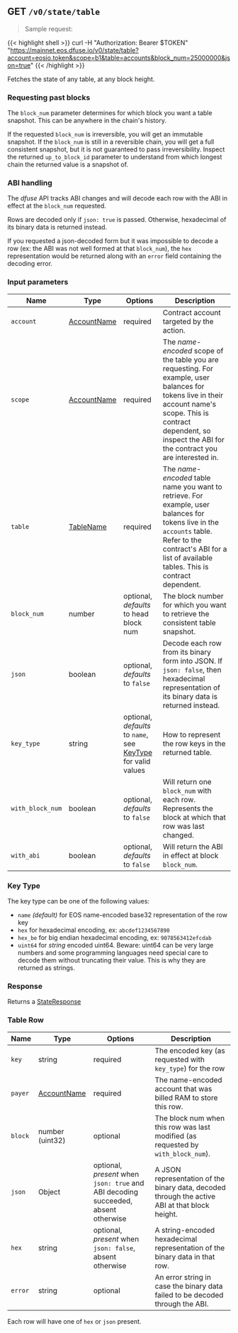 ## <span class="get">GET</span> `/v0/state/table`

> Sample request:

{{< highlight shell >}}
curl -H "Authorization: Bearer $TOKEN" \
    "https://mainnet.eos.dfuse.io/v0/state/table?account=eosio.token&scope=b1&table=accounts&block_num=25000000&json=true"
{{< /highlight >}}

Fetches the state of any table, at any block height.

### Requesting past blocks

The `block_num` parameter determines for which block you want a table
snapshot. This can be anywhere in the chain's history.

If the requested `block_num` is irreversible, you will get an
immutable snapshot.  If the `block_num` is still in a reversible
chain, you will get a full consistent snapshot, but it is not
guaranteed to pass irreversibility. Inspect the
returned `up_to_block_id` parameter to understand from which longest
chain the returned value is a snapshot of.


### ABI handling

The _dfuse_ API tracks ABI changes and will decode each row with the ABI
in effect at the `block_num` requested.

Rows are decoded only if `json: true` is passed. Otherwise,
hexadecimal of its binary data is returned instead.

If you requested a json-decoded form but it was impossible to decode a
row (ex: the ABI was not well formed at that `block_num`), the `hex`
representation would be returned along with an `error` field
containing the decoding error.

### Input parameters

Name | Type | Options | Description
-----|------|---------|------------
`account` | [AccountName](#type-AccountName) | required | Contract account targeted by the action.
`scope` | [AccountName](#type-AccountName) | required | The _name-encoded_ scope of the table you are requesting.  For example, user balances for tokens live in their account name's scope. This is contract dependent, so inspect the ABI for the contract you are interested in.
`table` | [TableName](#type-TableName) | required | The _name-encoded_ table name you want to retrieve.  For example, user balances for tokens live in the `accounts` table.  Refer to the contract's ABI for a list of available tables.  This is contract dependent.
`block_num` | number | optional, _defaults_ to head block num | The block number for which you want to retrieve the consistent table snapshot.
`json` | boolean | optional, _defaults_ to `false` | Decode each row from its binary form into JSON. If `json: false`, then hexadecimal representation of its binary data is returned instead.
`key_type` | string | optional, _defaults_ to `name`, see [KeyType](#state-table-KeyType) for valid values | How to represent the row keys in the returned table.
`with_block_num` | boolean | optional, _defaults_ to `false` | Will return one `block_num` with each row. Represents the block at which that row was last changed.
`with_abi` | boolean | optional, _defaults_ to `false` | Will return the ABI in effect at block `block_num`.


<!---
FIXME: This KeyType is duplicated from `state-tables-scopes.md` and `state-table.md`
-->
### Key Type

The key type can be one of the following values:

 * `name` _(default)_ for EOS name-encoded base32 representation of the row key
 * `hex` for hexadecimal encoding, ex: `abcdef1234567890`
 * `hex_be` for big endian hexadecimal encoding, ex: `9078563412efcdab`
 * `uint64` for *string* encoded uint64. Beware: uint64 can be very large numbers and some programming languages need special care to decode them without truncating their value. This is why they are returned as strings.


### Response

Returns a [StateResponse](#type-StateResponse)
### Table Row

Name | Type | Options | Description
-----|------|---------|------------
`key` | string | required | The encoded key (as requested with `key_type`) for the row
`payer` | [AccountName](#type-AccountName) | required | The name-encoded account that was billed RAM to store this row.
`block` | number (uint32) | optional | The block num when this row was last modified (as requested by `with_block_num`).
`json` | Object | optional, *present* when `json: true` and ABI decoding succeeded, absent otherwise | A JSON representation of the binary data, decoded through the active ABI at that block height.
`hex` | string | optional, *present* when `json: false`, absent otherwise | A string-encoded hexadecimal representation of the binary data in that row.
`error` | string | optional | An error string in case the binary data failed to be decoded through the ABI.

Each row will have one of `hex` or `json` present.

